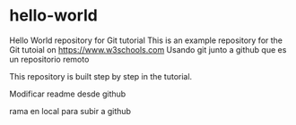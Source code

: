 # hello-world
Hello World repository for Git tutorial
This is an example repository for the Git tutoial on https://www.w3schools.com
Usando git junto a github que es un repositorio remoto

This repository is built step by step in the tutorial.

Modificar readme desde github

rama en local para subir a github